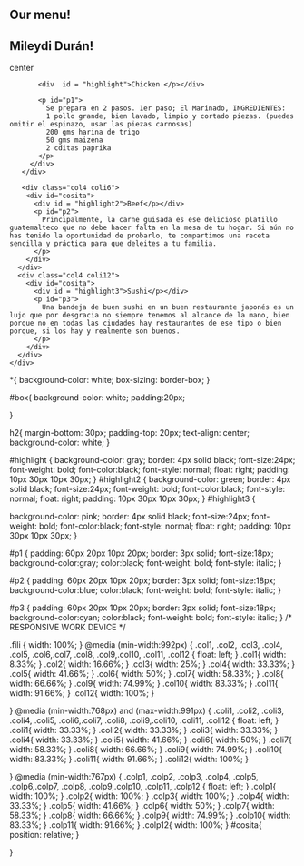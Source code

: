 <!DOCTYPE html>
<html>
<head>
  <meta name="utf-8">
  <meta name="viewport" content="width=device width, initial scale = 1">
  <title>Homework 1 Our Menu</title>
  <link rel="stylesheet" type="text/css" href="mdcss/souction.css">
</head>
<body>
  <h2>Our menu!</h1>
    <h2>Mileydi Durán!</h2>center
    <div class="fili">
      <div id="box">
        <div class="col4 coli6">
          <div id="cosita">

           <div  id = "highlight">Chicken </p></div>

           <p id="p1"> 
             Se prepara en 2 pasos. 1er paso; El Marinado, INGREDIENTES:
             1 pollo grande, bien lavado, limpio y cortado piezas. (puedes omitir el espinazo, usar las piezas carnosas)
             200 gms harina de trigo
             50 gms maizena
             2 cditas paprika
           </p>
         </div>
       </div>

       <div class="col4 coli6">
        <div id="cosita">             
          <div id = "highlight2">Beef</p></div>
          <p id="p2">
            Principalmente, la carne guisada es ese delicioso platillo guatemalteco que no debe hacer falta en la mesa de tu hogar. Si aún no has tenido la oportunidad de probarlo, te compartimos una receta sencilla y práctica para que deleites a tu familia.
          </p>
        </div>
      </div>
      <div class="col4 coli12">
        <div id="cosita">
          <div id = "highlight3">Sushi</p></div>
          <p id="p3">
            Una bandeja de buen sushi en un buen restaurante japonés es un lujo que por desgracia no siempre tenemos al alcance de la mano, bien porque no en todas las ciudades hay restaurantes de ese tipo o bien porque, si los hay y realmente son buenos.
          </p>
        </div>
      </div>
    </div>
  </body>
  </html>

*{
   background-color: white;
   box-sizing: border-box; 
 }

 #box{
  background-color: white;
  padding:20px;

}


h2{
  margin-bottom: 30px;
  padding-top: 20px;
  text-align: center;
  background-color: white;
}

#highlight {
  background-color: gray;
  border: 4px solid black;
  font-size:24px;
  font-weight: bold;
  font-color:black;
  font-style: normal;
  float: right;
  padding: 10px 30px 10px 30px;
}
#highlight2 {
  background-color: green;
  border: 4px solid black;
  font-size:24px;
  font-weight: bold;
  font-color:black;
  font-style: normal;
  float: right;
  padding: 10px 30px 10px 30px;
}
#highlight3 {

  background-color: pink;
  border: 4px solid black;
  font-size:24px;
  font-weight: bold;
  font-color:black;
  font-style: normal;
  float: right;
  padding: 10px 30px 10px 30px;
}



#p1 {
  padding: 60px 20px 10px 20px;
  border: 3px solid;
  font-size:18px;
  background-color:gray;
  color:black;
  font-weight: bold;
  font-style: italic;
}

#p2 {
  padding: 60px 20px 10px 20px;
  border: 3px solid;
  font-size:18px;
  background-color:blue;
  color:black;
  font-weight: bold;
  font-style: italic;
}

#p3 {
  padding: 60px 20px 10px 20px;
  border: 3px solid;
  font-size:18px;
  background-color:cyan;
  color:black;
  font-weight: bold;
  font-style: italic;
}
/* RESPONSIVE WORK DEVICE */

.fili {
  width: 100%;
}
@media (min-width:992px)
{
 .col1, .col2, .col3, .col4, .col5, .col6,.col7, .col8, .col9,.col10, .col11, .col12 {
   float: left; 
 } 
 .col1{
  width: 8.33%;
}
.col2{
  width: 16.66%;
}
.col3{
  width: 25%;
}
.col4{
  width: 33.33%;
}
.col5{
  width: 41.66%;
}
.col6{
  width: 50%;
}
.col7{
  width: 58.33%;
}
.col8{
  width: 66.66%;
}
.col9{
  width: 74.99%;
}
.col10{
  width: 83.33%;
}
.col11{
  width: 91.66%;
}
.col12{
  width: 100%;
}

}
@media (min-width:768px) and (max-width:991px)
{
 .coli1, .coli2, .coli3, .coli4, .coli5, .coli6,.coli7, .coli8, .coli9,.coli10, .coli11, .coli12 {
   float: left; 
 } 
 .coli1{
  width: 33.33%;
}
.coli2{
  width: 33.33%;
}
.coli3{
  width: 33.33%;
}
.coli4{
  width: 33.33%;
}
.coli5{
  width: 41.66%;
}
.coli6{
  width: 50%;
}
.coli7{
  width: 58.33%;
}
.coli8{
  width: 66.66%;
}
.coli9{
  width: 74.99%;
}
.coli10{
  width: 83.33%;
}
.coli11{
  width: 91.66%;
}
.coli12{
  width: 100%;
}

}
@media (min-width:767px)
{
 .colp1, .colp2, .colp3, .colp4, .colp5, .colp6,.colp7, .colp8, .colp9,.colp10, .colp11, .colp12 {
   float: left; 
 } 
 .colp1{
  width: 100%;
}
.colp2{
  width: 100%;
}
.colp3{
  width: 100%;
}
.colp4{
  width: 33.33%;
}
.colp5{
  width: 41.66%;
}
.colp6{
  width: 50%;
}
.colp7{
  width: 58.33%;
}
.colp8{
  width: 66.66%;
}
.colp9{
  width: 74.99%;
}
.colp10{
  width: 83.33%;
}
.colp11{
  width: 91.66%;
}
.colp12{
  width: 100%;
}
#cosita{
  position: relative;
}

}
